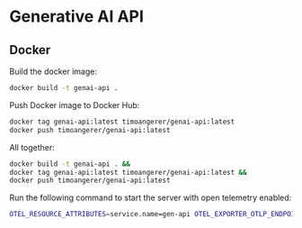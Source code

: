 # Generative AI API

## Docker

Build the docker image:

```bash
docker build -t genai-api .
```

Push Docker image to Docker Hub:

```bash
docker tag genai-api:latest timoangerer/genai-api:latest
docker push timoangerer/genai-api:latest
```

All together:
```bash
docker build -t genai-api . &&
docker tag genai-api:latest timoangerer/genai-api:latest &&
docker push timoangerer/genai-api:latest
```

Run the following command to start the server with open telemetry enabled:

```bash
OTEL_RESOURCE_ATTRIBUTES=service.name=gen-api OTEL_EXPORTER_OTLP_ENDPOINT="http://localhost:4317" OTEL_EXPORTER_OTLP_PROTOCOL=grpc opentelemetry-instrument uvicorn --app-dir=src main:app
```